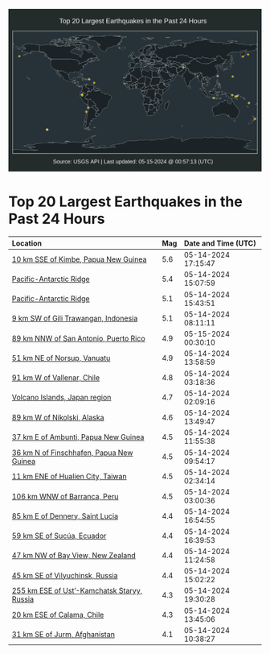 ![Map](./map.png)

# Top 20 Largest Earthquakes in the Past 24 Hours

| Location | Mag | Date and Time (UTC) |
|:---|:---|:---|
| [10 km SSE of Kimbe, Papua New Guinea](https://earthquake.usgs.gov/earthquakes/eventpage/us6000myk7) | 5.6 | 05-14-2024 17:15:47 |
| [Pacific-Antarctic Ridge](https://earthquake.usgs.gov/earthquakes/eventpage/us6000myih) | 5.4 | 05-14-2024 15:07:59 |
| [Pacific-Antarctic Ridge](https://earthquake.usgs.gov/earthquakes/eventpage/us6000myjs) | 5.1 | 05-14-2024 15:43:51 |
| [9 km SW of Gili Trawangan, Indonesia](https://earthquake.usgs.gov/earthquakes/eventpage/us6000mygm) | 5.1 | 05-14-2024 08:11:11 |
| [89 km NNW of San Antonio, Puerto Rico](https://earthquake.usgs.gov/earthquakes/eventpage/us6000mymq) | 4.9 | 05-15-2024 00:30:10 |
| [51 km NE of Norsup, Vanuatu](https://earthquake.usgs.gov/earthquakes/eventpage/us6000myia) | 4.9 | 05-14-2024 13:58:59 |
| [91 km W of Vallenar, Chile](https://earthquake.usgs.gov/earthquakes/eventpage/us6000myfh) | 4.8 | 05-14-2024 03:18:36 |
| [Volcano Islands, Japan region](https://earthquake.usgs.gov/earthquakes/eventpage/us6000myfc) | 4.7 | 05-14-2024 02:09:16 |
| [89 km W of Nikolski, Alaska](https://earthquake.usgs.gov/earthquakes/eventpage/us6000myi8) | 4.6 | 05-14-2024 13:49:47 |
| [37 km E of Ambunti, Papua New Guinea](https://earthquake.usgs.gov/earthquakes/eventpage/us6000myi0) | 4.5 | 05-14-2024 11:55:38 |
| [36 km N of Finschhafen, Papua New Guinea](https://earthquake.usgs.gov/earthquakes/eventpage/us6000myh5) | 4.5 | 05-14-2024 09:54:17 |
| [11 km ENE of Hualien City, Taiwan](https://earthquake.usgs.gov/earthquakes/eventpage/us6000myf9) | 4.5 | 05-14-2024 02:34:14 |
| [106 km WNW of Barranca, Peru](https://earthquake.usgs.gov/earthquakes/eventpage/us6000myff) | 4.5 | 05-14-2024 03:00:36 |
| [85 km E of Dennery, Saint Lucia](https://earthquake.usgs.gov/earthquakes/eventpage/us6000myk3) | 4.4 | 05-14-2024 16:54:55 |
| [59 km SE of Sucúa, Ecuador](https://earthquake.usgs.gov/earthquakes/eventpage/us6000myjz) | 4.4 | 05-14-2024 16:39:53 |
| [47 km NW of Bay View, New Zealand](https://earthquake.usgs.gov/earthquakes/eventpage/us6000myhx) | 4.4 | 05-14-2024 11:24:58 |
| [45 km SE of Vilyuchinsk, Russia](https://earthquake.usgs.gov/earthquakes/eventpage/us6000myii) | 4.4 | 05-14-2024 15:02:22 |
| [255 km ESE of Ust’-Kamchatsk Staryy, Russia](https://earthquake.usgs.gov/earthquakes/eventpage/us6000myl8) | 4.3 | 05-14-2024 19:30:28 |
| [20 km ESE of Calama, Chile](https://earthquake.usgs.gov/earthquakes/eventpage/us6000myi7) | 4.3 | 05-14-2024 13:45:06 |
| [31 km SE of Jurm, Afghanistan](https://earthquake.usgs.gov/earthquakes/eventpage/us6000myhl) | 4.1 | 05-14-2024 10:38:27 |
